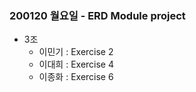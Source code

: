 ### 200120 월요일 - ERD Module project 



- 3조
  - 이민기 : Exercise 2
  - 이대희 : Exercise 4
  - 이종화 : Exercise 6
